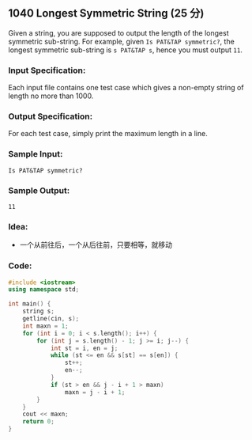 ##  **1040 Longest Symmetric String (25 分)** 

Given a string, you are supposed to output the length of the longest symmetric sub-string. For example, given `Is PAT&TAP symmetric?`, the longest symmetric sub-string is `s PAT&TAP s`, hence you must output `11`.

### Input Specification:

Each input file contains one test case which gives a non-empty string of length no more than 1000.

### Output Specification:

For each test case, simply print the maximum length in a line.

### Sample Input:

```in
Is PAT&TAP symmetric?
```

### Sample Output:

```out
11
```

### Idea:

- 一个从前往后，一个从后往前，只要相等，就移动

### Code:

```c++
#include <iostream>
using namespace std;

int main() {
    string s;
    getline(cin, s);
    int maxn = 1;
    for (int i = 0; i < s.length(); i++) {
        for (int j = s.length() - 1; j >= i; j--) {
            int st = i, en = j;
            while (st <= en && s[st] == s[en]) {
                st++;
                en--;
            }
            if (st > en && j - i + 1 > maxn)
                maxn = j - i + 1;
        }
    }
    cout << maxn;
    return 0;
}
```

